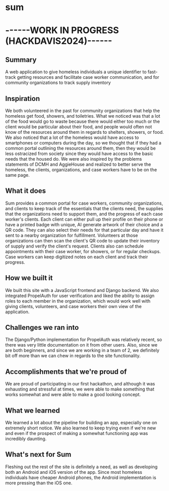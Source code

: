 # sum

# ------WORK IN PROGRESS (HACKDAVIS2024)------
## Summary
A web application to give homeless individuals a unique identifier to fast-track getting resources and facilitate case worker communication, and for community organizations to track supply inventory
## Inspiration
We both volunteered in the past for community organizations that help the homeless get food, showers, and toiletries. What we noticed was that a lot of the food would go to waste because there would either too much or the client would be particular about their food, and people would often not know of the resources around them in regards to shelters, showers, or food. We also noticed that a lot of the homeless would have access to smartphones or computers during the day, so we thought that if they had a common portal outlining the resources around them, then they would be less ostracized from society since they would have access to the basic needs that the housed do. We were also inspired by the problems statements of DCMH and AggieHouse and realized to better serve the homeless, the clients, organizations, and case workers have to be on the same page. 
## What it does
Sum provides a common portal for case workers, community organizations, and clients to keep track of the essentials that the clients need, the supplies that the organizations need to support them, and the progress of each case worker's clients. Each client can either pull up their profile on their phone or have a printed badge with unique, AI generate artwork of their choice and a QR code. They can also select their needs for that particular day and have it sent to a nearby organization for fulfillment. Volunteers at those organizations can then scan the client's QR code to update their inventory of supply and verify the client's request. Clients also can schedule appointments with their case worker, for showers, or for regular checkups. Case workers can keep digitized notes on each client and track their progress.
## How we built it
We built this site with a JavaScript frontend and Django backend. We also integrated PropelAuth for user verification and liked the ability to assign roles to each member in the organization, which would work well with giving clients, volunteers, and case workers their own view of the application.
## Challenges we ran into
The Django/Python implementation for PropelAuth was relatively recent, so there was very little documentation on it from other users. Also, since we are both beginners, and since we are working in a team of 2, we definitely bit off more than we can chew in regards to the site functionality.
## Accomplishments that we're proud of
We are proud of participating in our first hackathon, and although it was exhausting and stressful at times, we were able to make something that works somewhat and were able to make a good looking concept.
## What we learned
We learned a lot about the pipeline for building an app, especially one on extremely short notice. We also learned to keep trying even if we're new and even if the prospect of making a somewhat functioning app was incredibly daunting.
## What's next for Sum
Fleshing out the rest of the site is definitely a need, as well as developing both an Android and iOS version of the app. Since most homeless individuals have cheaper Android phones, the Android implementation is more pressing than the iOS one.

